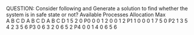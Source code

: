 QUESTION: Consider following and Generate a solution to find whether the system is in safe state or not?
Available 	        Processes 		Allocation    	    	Max 	
A 	B 	C 	D 	               	A 	B 	C 	D      	A 	B 	C 	D 
1 	5 	2 	0 	        P0     	0 	0 	1 	2 	    0 	0 	1 	2 
               	        P1     	1 	0 	0 	0     	1 	7 	5 	0 
	                      P2    	1 	3 	5 	4 	    2 	3 	5 	6 
                      	P3    	0 	6 	3 	2     	0 	6 	5 	2 
	                      P4    	0 	0 	1 	4     	0 	6 	5 	6 
